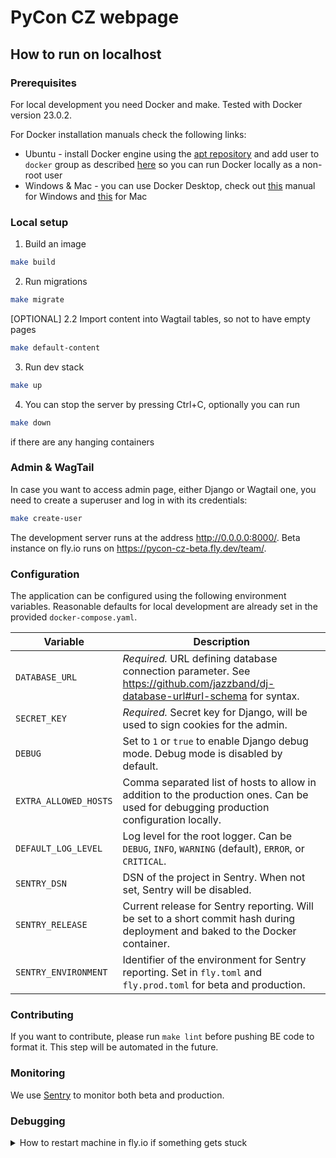 # PyCon CZ webpage
## How to run on localhost

### Prerequisites
For local development you need Docker and make.
Tested with Docker version 23.0.2.

For Docker installation manuals check the following links:
* Ubuntu - install Docker engine using the [apt repository](https://docs.docker.com/engine/install/ubuntu/#install-using-the-repository) and add user to `docker` group as described [here](https://docs.docker.com/engine/install/linux-postinstall/#manage-docker-as-a-non-root-user) so you can run Docker locally as a non-root user
* Windows & Mac - you can use Docker Desktop, check out [this](https://docs.docker.com/desktop/install/windows-install/) manual for Windows and [this](https://docs.docker.com/desktop/install/mac-install/) for Mac 

### Local setup
1. Build an image
```bash
make build
```
2. Run migrations 
```bash
make migrate
```

[OPTIONAL] 2.2 Import content into Wagtail tables, so not to have empty pages
```bash
make default-content
```

3. Run dev stack
```bash
make up
```

4. You can stop the server by pressing Ctrl+C, optionally you can run 
```bash
make down 
```
if there are any hanging containers

### Admin & WagTail
In case you want to access admin page, either Django or Wagtail one, you need to create a superuser and log in with its credentials:
```bash
make create-user
```

The development server runs at the address http://0.0.0.0:8000/. Beta instance on fly.io runs on https://pycon-cz-beta.fly.dev/team/.

### Configuration

The application can be configured using the following environment variables. Reasonable defaults for local  development
are already set in the provided `docker-compose.yaml`.

| Variable              | Description                                                                                                                            |
|-----------------------|----------------------------------------------------------------------------------------------------------------------------------------|
| `DATABASE_URL`        | *Required.* URL defining database connection parameter. See https://github.com/jazzband/dj-database-url#url-schema for syntax.         |
| `SECRET_KEY`          | *Required.* Secret key for Django, will be used to sign cookies for the admin.                                                         |
| `DEBUG`               | Set to `1` or `true` to enable Django debug mode. Debug mode is disabled by default.                                                   |
| `EXTRA_ALLOWED_HOSTS` | Comma separated list of hosts to allow in addition to the production ones. Can be used for debugging production configuration locally. |
| `DEFAULT_LOG_LEVEL`   | Log level for the root logger. Can be `DEBUG`, `INFO`, `WARNING` (default), `ERROR`, or `CRITICAL`.                                    |
| `SENTRY_DSN`          | DSN of the project in Sentry. When not set, Sentry will be disabled.                                                                   |
| `SENTRY_RELEASE`      | Current release for Sentry reporting. Will be set to a short commit hash during deployment and baked to the Docker container.          |
| `SENTRY_ENVIRONMENT`  | Identifier of the environment for Sentry reporting. Set in `fly.toml` and `fly.prod.toml` for beta and production.                     |                                                                                                                                    

### Contributing
If you want to contribute, please run `make lint` before pushing BE code to format it. This step will be automated in the future.

### Monitoring
We use [Sentry](https://sentry.monitora.cz/) to monitor both beta and production.

### Debugging 
<details>
  <summary>How to restart machine in fly.io if something gets stuck</summary>

```
fly machines list --app pycon-cz-beta-db
fly machines restart machine-id --app pycon-cz-beta-db
```
</details>

